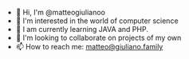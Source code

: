 - 👋 Hi, I'm @matteogiulianoo
- 👀 I'm interested in the world of computer science
- 🌱 I am currently learning JAVA and PHP.
- 💞️ I'm looking to collaborate on projects of my own
- 📫 How to reach me: matteo@giuliano.family

<!---
matteogiulianoo/matteogiulianoo is a ✨ special ✨ repository because its `README.md` (this file) appears on your GitHub profile.
You can click the Preview link to take a look at your changes.
--->
